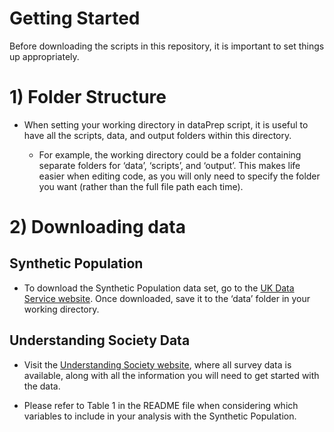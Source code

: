 Getting Started
================

Before downloading the scripts in this repository, it is important to
set things up appropriately.

# 1) Folder Structure

- When setting your working directory in dataPrep script, it is useful
  to have all the scripts, data, and output folders within this
  directory.

  - For example, the working directory could be a folder containing
    separate folders for ‘data’, ‘scripts’, and ‘output’. This makes
    life easier when editing code, as you will only need to specify the
    folder you want (rather than the full file path each time).

# 2) Downloading data

## Synthetic Population

- To download the Synthetic Population data set, go to the [UK Data
  Service
  website](https://beta.ukdataservice.ac.uk/datacatalogue/studies/study?id=9277).
  Once downloaded, save it to the ‘data’ folder in your working
  directory.

## Understanding Society Data

- Visit the [Understanding Society
  website](https://www.understandingsociety.ac.uk/), where all survey
  data is available, along with all the information you will need to get
  started with the data.

- Please refer to Table 1 in the README file when considering which
  variables to include in your analysis with the Synthetic Population.
